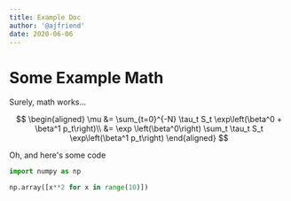 ```yaml
---
title: Example Doc
author: '@ajfriend'
date: 2020-06-06
---
```


# Some Example Math

Surely, math works...

$$
\begin{aligned}
\mu &= \sum_{t=0}^{-N} \tau_t S_t \exp\left(\beta^0 + \beta^1 p_t\right)\\
&= \exp \left(\beta^0\right) \sum_t \tau_t S_t \exp\left(\beta^1 p_t\right)
\end{aligned}
$$


Oh, and here's some code

```python
import numpy as np

np.array([x**2 for x in range(10)])
```